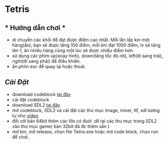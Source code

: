 # Tetris

## * Hướng dẫn chơi *
  * di chuyển các khối để đạt được điểm cao nhất. Mỗi lần lấp kín một hàng(ăn), bạn sẽ được tăng 100 điểm, mỗi khi đạt 1000 điểm, lv sẽ tăng lên 1, ăn nhiều hàng cũng một lúc sẽ được nhiều điểm hơn.
  * sử dụng các phím up(xoay hình), down(tăng tốc độ rơi), left(đi sang trái), right(đi sang phải) để điều khiển.
  * ấn phím esc để quay lại hoặc thoát.

## *Cài Đặt*
  * download codeblock [tại đây](https://www.fosshub.com/Code-Blocks.html?dwl=codeblocks-20.03mingw-setup.exe)
  * cài đặt codeblock
  * download SDL2 [tại đây](https://drive.google.com/drive/folders/1PyzKj5MOhJ8ONnLbhmIey-uTI1CjtsUv?usp=sharing)
  * mở codeblock, SDL2 và cài đặt các thư mục image, mixer, ttf, sdl tương tự như [video](https://www.youtube.com/watch?v=dC77R3MYjcU)
  * đối với bản 64bit thêm các file có đuôi .dll tại các thư mục trong SDL2 vào thư mục game( bản 32bit đã đc thêm sẵn )
  * mở bin, mở release, chọn file Tetris.exe hoặc mở code block, chọn run để chơi.
